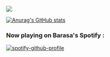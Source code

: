 ![](https://komarev.com/ghpvc/?username=godwillcodes)

[![Anurag's GitHub stats](https://github-readme-stats.vercel.app/api?username=GodwillB&show_icons=true&theme=graywhite)](https://github.com/anuraghazra/github-readme-stats)

### Now playing on Barasa's Spotify  :

[![spotify-github-profile](https://spotify-github-profile.vercel.app/api/view?uid=31mbpdcvphm4dbzu3pq7d4slczjq&cover_image=true&theme=novatorem&bar_color=53b14f&bar_color_cover=false)](https://spotify-github-profile.vercel.app/api/view?uid=31mbpdcvphm4dbzu3pq7d4slczjq&redirect=true)
